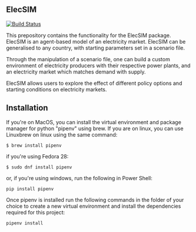 ## ElecSIM 
[![Build Status](https://travis-ci.org/alexanderkell/elecsim.svg?branch=master)](https://travis-ci.org/alexanderkell/elecsim)

This prepository contains the functionality for the ElecSIM package. ElecSIM is an agent-based model of an electricity market. ElecSIM can be generalised to any country, with starting parameters set in a scenario file.

Through the manipulation of a scenario file, one can build a custom environment of electricity producers with their respective power plants, and an electricity market which matches demand with supply.

ElecSIM allows users to explore the effect of different policy options and starting conditions on electricity markets. 

## Installation

If you're on MacOS, you can install the virtual environment and package manager for python "pipenv" using brew. If you are on linux, you can use Linuxbrew on linux using the same command:

```
$ brew install pipenv
```

if you're using Fedora 28:

```
$ sudo dnf install pipenv
```
or, if you're using windows, run the following in Power Shell:
```
pip install pipenv
```

Once pipenv is installed run the following commands in the folder of your choice to create a new virtual environment and install the dependencies required for this project:

```
pipenv install 
```
